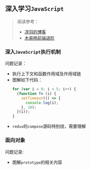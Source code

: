 ## 深入学习`JavaScript`
> 阅读参考：  
> * [冴羽的博客](https://github.com/mqyqingfeng/Blog)
> * [木易杨前端进阶](https://www.muyiy.cn/blog/)

### 深入`JavaScript`执行机制
问题记录：
* 执行上下文和函数作用域及作用域链
* 图解如下代码：
  ```javascript
  for (var i = 0; i < 5; i++) {
    (function fn (i) {
      setTimeout(() => {
        console.log(i);
      }, 10);
    }(i));
  }
  ```
* `redux`的`compose`源码特别绕，需要理解

### 面向对象
问题记录:
* 图解`prototype`的相关内容

